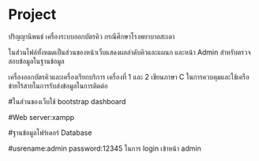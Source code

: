 # Project
ปริญญานิพนธ์ เครื่องระบบออกบัตรคิว กรณีศึกษาโรงพยาบาลสะเดา

ในส่วนไฟล์ทั้งหมดเป็นส่วนของหน้าเว็บแสดงผลลำดับคิวและแผนก และหน้า Admin สำหรับตรวจสอบข้อมูลในฐานข้อมูล

เครื่องออกบัตรคิวและเครื่องเรียกบริการ เครื่องที่ 1 และ 2 เขียนภาษา C ในการควบคุมและใช้เครือข่ายไร้สายในการรับส่งข้อมูลในการติดต่อ

#ในส่วนของเว็บใช้ bootstrap dashboard

#Web server:xampp

#ฐานข้อมูลโฟร์เดอร์ Database

#usrename:admin password:12345 ในการ login เข้าหน้า admin
